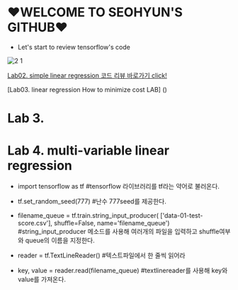 # ♥WELCOME TO SEOHYUN'S GITHUB♥
* Let's start to review tensorflow's code

 ![2 1](https://user-images.githubusercontent.com/49617386/56468886-57471580-646d-11e9-81a6-bc471189ba14.png)
 
[Lab02. simple linear regression 코드 리뷰 바로가기 click!](https://github.com/seohyun0211/besthyun/blob/master/Lab2.%20simple%20linear%20regression.py)

 

[Lab03. linear regression How to minimize cost LAB]
()









# Lab 3. 











# Lab 4. multi-variable linear regression

* import tensorflow as tf
  #tensorflow 라이브러리를 tf라는 약어로 불러온다.
* tf.set_random_seed(777)
  #난수 777seed를 제공한다.
  
* filename_queue = tf.train.string_input_producer(
    ['data-01-test-score.csv'], shuffle=False, name='filename_queue')
  #string_input_producer 메소드를 사용해 여러개의 파일을 입력하고 shuffle여부와 queue의 이름을 지정한다.
  
* reader = tf.TextLineReader() 
  #텍스트파일에서 한 줄씩 읽어라
* key, value = reader.read(filename_queue)
  #textlinereader를 사용해 key와 value를 가져온다.



